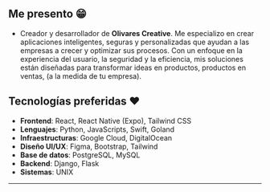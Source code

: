 ## Me presento 😁
- Creador y desarrollador de **Olivares Creative**. Me especializo en crear aplicaciones inteligentes, seguras y personalizadas que ayudan a las empresas a crecer y optimizar sus procesos. Con un enfoque en la experiencia del usuario, la seguridad y la eficiencia, mis soluciones están diseñadas para transformar ideas en productos, productos en ventas, (a la medida de tu empresa).

## Tecnologías preferidas ❤️
- **Frontend**: React, React Native (Expo), Tailwind CSS
- **Lenguajes**: Python, JavaScripts, Swift, Goland
- **Infraestructuras**: Google Cloud, DigitalOcean
- **Diseño UI/UX**: Figma, Bootstrap, Tailwind
- **Base de datos**: PostgreSQL, MySQL
- **Backend**: Django, Flask
- **Sistemas**: UNIX
---

